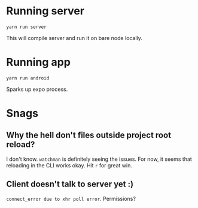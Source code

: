 

# Running server

```
yarn run server
```

This will compile server and run it on bare node locally. 


# Running app

```
yarn run android
```

Sparks up expo process.


# Snags

## Why the hell don't files outside project root reload?

I don't know. `watchman` is definitely seeing the issues. For now, it seems
that reloading in the CLI works okay. Hit `r` for great win.

## Client doesn't talk to server yet :)

`connect_error due to xhr poll error`. Permissions?
